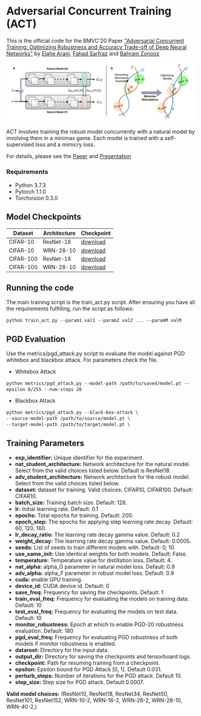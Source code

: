 # Adversarial Concurrent Training (ACT)

This is the official code for the BMVC'20 Paper ["Adversarial Concurrent Training: Optimizing Robustness and Accuracy Trade-off of Deep Neural Networks"](https://arxiv.org/abs/2008.07015) by 
[Elahe Arani](https://www.researchgate.net/profile/Elahe-Arani), [Fahad Sarfraz](https://scholar.google.com/citations?user=Zhx_sM4AAAAJ&hl=en) and [Bahram Zonooz](https://scholar.google.com/citations?hl=en&user=FZmIlY8AAAAJ)


![alt text](images/ACT_DNA.png "ACT")

ACT involves training the robust model concurrently with a natural model by involving them in a minimax game.
Each model is trained with a self-supervised loss and a mimicry loss. 

For details, please see the
[Paper](https://www.bmvc2020-conference.com/conference/papers/paper_0859.html)
and [Presentation](https://www.youtube.com/watch?v=P-DYr1IMcAk&ab_channel=NeurAI) 


### Requirements
* Python 3.7.3
* Pytorch 1.1.0
* Torchvision 0.3.0

## Model Checkpoints

| Dataset   	| Architecture 	| Checkpoint 	|
|-----------	|--------------	|------------	|
| CIFAR-10  	| ResNet-18    	| [download](https://drive.google.com/file/d/1Br-JWvTas6kHIfgPsnoypyr5FmDHrCEU/view?usp=sharing)   	|
| CIFAR-10  	| WRN-28-10    	| [download](https://drive.google.com/file/d/15EA3sENgjNCdCJAZGnKxES2AH2lf53Jh/view?usp=sharing)   	|
| CIFAR-100 	| ResNet-18    	| [download](https://drive.google.com/file/d/1AkL2Bb-4jxAERqfgKQ_k3OWv_kbhD0MW/view?usp=sharing)   	|
| CIFAR-100 	| WRN-28-10    	| [download](https://drive.google.com/file/d/1pkF2rc5hGKbqqE4grlQlnqV0eImGtUom/view?usp=sharing)   	|


## Running the code

The main training script is the train_act.py script.  After ensuring you have all
the requirements fulfilling, run the script as follows:

```
python train_act.py --param1 val1 --param2 val2 ... --paramM valM
```

## PGD Evaluation

Use the metrics/pgd_attack.py script to evaluate the model against PGD whitebox and blackbox attack. 
For parameters check the file.

* Whitebox Attack
```
python metrics/pgd_attack.py --model-path /path/to/saved/model.pt --epsilon 8/255 --num-steps 20 
```

* Blackbox Attack
```
python metrics/pgd_attack.py --black-box-attack \ 
--source-model-path /path/to/source/model.pt \
--target-model-path /path/to/target/model.pt \
```


## Training Parameters
* **exp_identifier:** Unique identifier for the experiment.
* **nat_student_architecture:** Network architecture for the natural model. Select from the valid choices listed below.
Default is ResNet18.
* **adv_student_architecture:** Network architecture for the robust model. Select from the valid choices listed below.
* **dataset:** dataset for training. Valid choices: CIFAR10, CIFAR100. Default: CIFAR10.
* **batch_size:** Training batch size. Default: 128.
* **lr:** Initial learning rate. Default: 0.1
* **epochs:** Total epochs for training. Default: 200.
* **epoch_step:** The epochs for applying step learning rate decay. Default: 60, 120, 160.
* **lr_decay_ratio:** The learning rate decay gamma value. Default: 0.2
* **weight_decay:** The learning rate decay gamma value. Default: 0.0005.
* **seeds:** List of seeds to train different models with. Default: 0, 10.
* **use_same_init:** Use identical weights for both models. Default: False.
* **temperature:** Temperature value for distillation loss. Default: 4.
* **nat_alpha:** alpha_G parameter in natural model loss. Default: 0.9
* **adv_alpha:** alpha_F parameter in robust model loss. Default: 0.9
* **cuda:** enable GPU training.
* **device_id:** CUDA device id. Default: 0
* **save_freq:** Frequency for saving the checkpoints. Default: 1
* **train_eval_freq:** Frequency for evaluating the models on training data. Default: 10
* **test_eval_freq:** Frequency for evaluating the models on test data. Default: 10
* **monitor_robustness:** Epoch at which to enable PGD-20 robustness evaluation. Default: 180
* **pgd_eval_freq:** Frequency for evaluating PGD robustness of both models if monitor robustness 
is enabled.
* **dataroot:** Directory for the input data.
* **output_dir:** Directory for saving the checkpoints and tensorboard logs.
* **checkpoint:** Path for resuming training from a checkpoint.
* **epsilon:** Epsilon bound for PGD Attack [0, 1]. Default 0.031.
* **perturb_steps:** Number of iterations for the PGD attack. Default 10.
* **step_size:** Step size for PGD attack. Default 0.0007.

**Valid model choices:** (ResNet10, ResNet18, ResNet34, ResNet50, ResNet101, ResNet152, WRN-10-2, WRN-16-2, WRN-28-2, WRN-28-10, WRN-40-2,)

